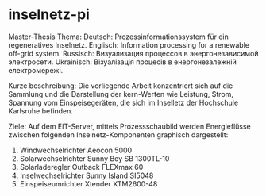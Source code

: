 # inselnetz-pi

Master-Thesis Thema:
Deutsch: Prozessinformationssystem für ein regeneratives Inselnetz.
Englisch: Information processing for a renewable off-grid system.
Russisch: Визуализация процессов в энергонезависимой электросети.
Ukrainisch: Візуалізація процесів в енергонезалежній електромережі.

Kurze beschreibung:
Die vorliegende Arbeit konzentriert sich auf die Sammlung und die Darstellung der kern-Werten
wie Leistung, Strom, Spannung vom Einspeisegeräten, die sich im Inselletz der Hochschule Karlsruhe befinden.

Ziele:
 Auf dem EIT-Server, mittels Prozessschaubild werden Energieflüsse zwischen folgenden Inselnetz-Komponenten graphisch dargestellt:
 1. Windwechselrichter Aeocon 5000
 2. Solarwechselrichter Sunny Boy SB 1300TL-10
 3. Solarladeregler Outback FLEXmax 60
 4. Inselwechselrichter Sunny Island SI5048
 5. Einspeiseumrichter Xtender XTM2600-48
